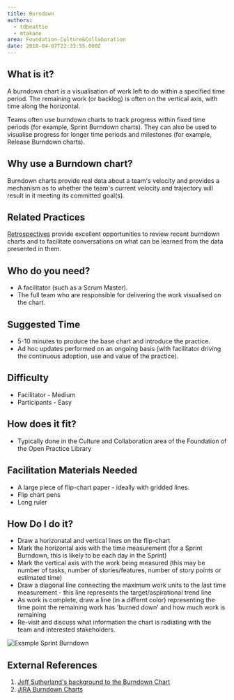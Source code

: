 ```yaml
---
title: Burndown
authors:
  - tdbeattie
  - mtakane
area: Foundation-Culture&Collaboration
date: 2018-04-07T22:33:55.000Z
---
```



## What is it?

A burndown chart is a visualisation of work left to do within a specified time period. The remaining work (or backlog) is often on the vertical axis, with time along the horizontal. 

Teams often use burndown charts to track progress within fixed time periods (for example, Sprint Burndown charts). They can also be used to visualise progress for longer time periods and milestones (for example, Release Burndown charts).


## Why use a Burndown chart?

Burndown charts provide real data about a team's velocity and provides a mechanism as to whether the team's current velocity and trajectory will result in it meeting its committed goal(s).


## Related Practices

[Retrospectives](/practices/realtime-retrospective/) provide excellent opportunities to review recent burndown charts and to facilitate conversations on what can be learned from the data presented in them. 


## Who do you need?

- A facilitator (such as a Scrum Master).
- The full team who are responsible for delivering the work visualised on the chart.


## Suggested Time

- 5-10 minutes to produce the base chart and introduce the practice.
- Ad hoc updates performed on an ongoing basis (with facilitator driving the continuous adoption, use and value of the practice).


## Difficulty

- Facilitator - Medium
- Participants - Easy

## How does it fit?

- Typically done in the Culture and Collaboration area of the Foundation of the Open Practice Library

## Facilitation Materials Needed

- A large piece of flip-chart paper - ideally with gridded lines.
- Flip chart pens
- Long ruler


## How Do I do it?

- Draw a horizonatal and vertical lines on the flip-chart
- Mark the horizontal axis with the time measurement (for a Sprint Burndown, this is likely to be each day in the Sprint)
- Mark the vertical axis with the work being measured (this may be number of tasks, number of stories/features, number of story points or estimated time)
- Draw a diagonal line connecting the maximum work units to the last time measurement - this line represents the target/aspirational trend line
- As work is complete, draw a line (in a differnt color) representing the time point the remaining work has 'burned down' and how much work is remaining
- Re-visit and discuss what information the chart is radiating with the team and interested stakeholders.

![Example Sprint Burndown](/images/burndown.png)

## External References

1. [Jeff Sutherland's background to the Burndown Chart](https://www.youtube.com/watch?v=HV76WzqpSI0)
2. [JIRA Burndown Charts](https://www.atlassian.com/agile/tutorials/burndown-charts)
